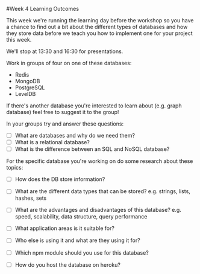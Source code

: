 #Week 4 Learning Outcomes

This week we're running the learning day before the workshop so you have a chance to find out a bit about the different types of databases and how they store data before we teach you how to implement one for your project this week.

We'll stop at 13:30 and 16:30 for presentations. 

Work in groups of four on one of these databases:

* Redis
* MongoDB
* PostgreSQL
* LevelDB

If there's another database you're interested to learn about (e.g. graph database) feel free to suggest it to the group!

In your groups try and answer these questions:

* [ ] What are databases and why do we need them?
* [ ] What is a relational database?
* [ ] What is the difference between an SQL and NoSQL database?

For the specific database you're working on do some research about these topics:

* [ ] How does the DB store information? 
* [ ] What are the different data types that can be stored? e.g. strings, lists, hashes, sets
* [ ] What are the advantages and disadvantages of this database? e.g. speed, scalability, data structure, query performance
* [ ] What application areas is it suitable for?
* [ ] Who else is using it and what are they using it for? 

* [ ] Which npm module should you use for this database?
* [ ] How do you host the database on heroku?
 